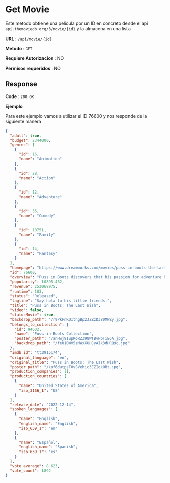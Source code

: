 # Get Movie

Este metodo obtiene una pelicula por un ID en concreto desde el api `api.themoviedb.org/3/movie/{id}` y la almacena en una lista

**URL** : `/api/movie/{id}`

**Metodo** : `GET`

**Requiere Autorizacion** : NO

**Permisos requeridos** : NO

##  Response

**Code** : `200 OK`

**Ejemplo**

Para este ejemplo vamos a utilizar el ID 76600 y nos responde de la siguiente manera

```json
{
  "adult": true,
  "budget": 2344000,
  "genres": [
    {
      "id": 16,
      "name": "Animation"
    },
    {
      "id": 28,
      "name": "Action"
    },
    {
      "id": 12,
      "name": "Adventure"
    },
    {
      "id": 35,
      "name": "Comedy"
    },
    {
      "id": 10751,
      "name": "Family"
    },
    {
      "id": 14,
      "name": "Fantasy"
    }
  ],
  "homepage": "https://www.dreamworks.com/movies/puss-in-boots-the-last-wish",
  "id": 76600,
  "overview": "Puss in Boots discovers that his passion for adventure has taken its toll: He has burned through eight of his nine lives, leaving him with only one life left. Puss sets out on an epic journey to find the mythical Last Wish and restore his nine lives.",
  "popularity": 10895.482,
  "revenue": 253068975,
  "runtime": 103,
  "status": "Released",
  "tagline": "Say hola to his little friends.",
  "title": "Puss in Boots: The Last Wish",
  "video": false,
  "statusMovie": true,
  "backdrop_path": "/r9PkFnRUIthgBp2JZZzD380MWZy.jpg",
  "belongs_to_collection": {
    "id": 94602,
    "name": "Puss in Boots Collection",
    "poster_path": "/anHwj9IupRoRZZ98WTBvHpTiE6A.jpg",
    "backdrop_path": "/feU1DWV5zMWxXUHJyAIk3dHRQ9c.jpg"
  },
  "imdb_id": "tt3915174",
  "original_language": "en",
  "original_title": "Puss in Boots: The Last Wish",
  "poster_path": "/kuf6dutpsT0vSVehic3EZIqkOBt.jpg",
  "production_companies": [],
  "production_countries": [
    {
      "name": "United States of America",
      "iso_3166_1": "US"
    }
  ],
  "release_date": "2022-12-14",
  "spoken_languages": [
    {
      "name": "English",
      "english_name": "English",
      "iso_639_1": "en"
    },
    {
      "name": "Español",
      "english_name": "Spanish",
      "iso_639_1": "es"
    }
  ],
  "vote_average": 8.623,
  "vote_count": 1892
}
```
